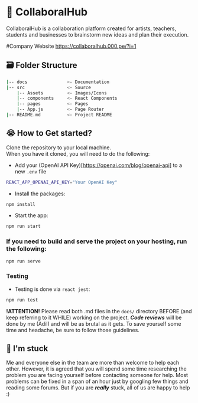 # 🎨 CollaboralHub

CollaboralHub is a collaboration platform created for artists, teachers, students and businesses to brainstorm new ideas and plan their execution.

#Company Website 
https://collaboralhub.000.pe/?i=1 

## 🗃️ Folder Structure
```bash
|-- docs               <- Documentation
|-- src                <- Source
    |-- Assets         <- Images/Icons
    |-- components     <- React Components
    |-- pages          <- Pages
    |-- App.js         <- Page Router 
|-- README.md          <- Project README
```

## 😭 How to Get started?
Clone the repository to your local machine. 
<br>
When you have it cloned, you will need to do the following:

- Add your (OpenAI API Key)[https://openai.com/blog/openai-api] to a new `.env` file
```bash
REACT_APP_OPENAI_API_KEY="Your OpenAI Key"
```

- Install the packages:
```bash
npm install
```
- Start the app:
```bash
npm run start
```

### If you need to build and serve the project on your hosting, run the following:

```bash
npm run serve
```

### Testing

- Testing is done via `react jest`:
```bash
npm run test
```

**!ATTENTION!** Please read both .md files in the `docs/` directory BEFORE (and keep referring to it WHILE) working on the project. ***Code reviews*** will be done by me (Adil) and will be as brutal as it gets. To save yourself some time and headache, be sure to follow those guidelines.

## 📑 I'm stuck 
Me and everyone else in the team are more than welcome to help each other. However, it is agreed that you will spend some time researching the problem you are facing yourself before contacting someone for help. Most problems can be fixed in a span of an hour just by googling few things and reading some forums. But if you are ***really*** stuck, all of us are happy to help :)
